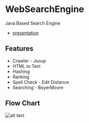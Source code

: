 # WebSearchEngine
Java Based Search Engine
* [presentation](https://github.com/bharathvaitla111/WebSearchEngine/blob/master/ACC%20Web%20Search%20Engine%20Presentation.pdf)
## Features
* Crawler - Jsoup
* HTML to Text
* Hashing 
* Ranking
* Spell Check - Edit Distance
* Searching - BoyerMoore
## Flow Chart
![alt text](https://github.com/bharathvaitla111/WebSearchEngine/blob/master/Screenshot%202022-07-30%20at%2011.41.46%20PM.png)

